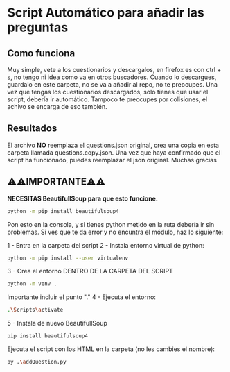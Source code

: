 # Script Automático para añadir las preguntas
## Como funciona
Muy simple, vete a los cuestionarios y descargalos, en firefox es con ctrl + s, no tengo ni idea como va en otros buscadores.
Cuando lo descargues, guardalo en este carpeta, no se va a añadir al repo, no te preocupes. Una vez que tengas los cuestionarios descargados, solo tienes que usar el script, debería ir automático. Tampoco te preocupes por colisiones, el achivo se encarga de eso también.
## Resultados
El archivo **NO** reemplaza el questions.json original, crea una copia en esta carpeta llamada questions.copy.json. Una vez que haya confirmado que el script ha funcionado, puedes reemplazar el json original. Muchas gracias
## **⚠⚠IMPORTANTE⚠⚠**
**NECESITAS BeautifullSoup para que esto funcione.**
```bash
python -m pip install beautifulsoup4
``` 
Pon esto en la consola, y si tienes python metido en la ruta debería ir sin problemas. Si ves que te da error y no encuntra el módulo, haz lo siguiente:

1 - Entra en la carpeta del script
2 - Instala entorno virtual de python:
```bash
python -m pip install --user virtualenv
``` 
3 - Crea el entorno DENTRO DE LA CARPETA DEL SCRIPT
```bash
python -m venv .
``` 
Importante incluir el punto "."
4 - Ejecuta el entorno:
```bash
.\Scripts\activate
``` 
5 - Instala de nuevo BeautifullSoup
```bash
pip install beautifulsoup4
```

Ejecuta el script con los HTML en la carpeta (no les cambies el nombre):
```bash
py .\addQuestion.py
```